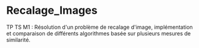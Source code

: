 # Recalage_Images
TP TS M1 : Résolution d'un problème de recalage d'image, implémentation et comparaison de différents algorithmes basée sur plusieurs mesures de similarité.
